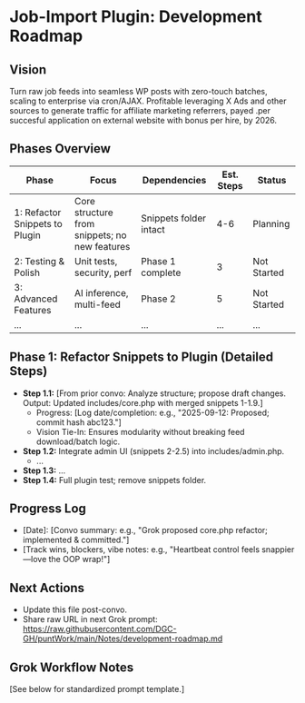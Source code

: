 # Job-Import Plugin: Development Roadmap

## Vision
Turn raw job feeds into seamless WP posts with zero-touch batches, scaling to enterprise via cron/AJAX. Profitable leveraging X Ads and other sources to generate traffic for affiliate marketing referrers, payed .per succesful application on external website with bonus per hire, by 2026.

## Phases Overview
| Phase | Focus | Dependencies | Est. Steps | Status |
|-------|-------|--------------|------------|--------|
| 1: Refactor Snippets to Plugin | Core structure from snippets; no new features | Snippets folder intact | 4-6 | Planning |
| 2: Testing & Polish | Unit tests, security, perf | Phase 1 complete | 3 | Not Started |
| 3: Advanced Features | AI inference, multi-feed | Phase 2 | 5 | Not Started |
| ... | ... | ... | ... | ... |

## Phase 1: Refactor Snippets to Plugin (Detailed Steps)
- **Step 1.1:** [From prior convo: Analyze structure; propose draft changes. Output: Updated includes/core.php with merged snippets 1-1.9.]
  - Progress: [Log date/completion: e.g., "2025-09-12: Proposed; commit hash abc123."]
  - Vision Tie-In: Ensures modularity without breaking feed download/batch logic.
- **Step 1.2:** Integrate admin UI (snippets 2-2.5) into includes/admin.php.
  - ...
- **Step 1.3:** ...
- **Step 1.4:** Full plugin test; remove snippets folder.

## Progress Log
- [Date]: [Convo summary: e.g., "Grok proposed core.php refactor; implemented & committed."]
- [Track wins, blockers, vibe notes: e.g., "Heartbeat control feels snappier—love the OOP wrap!"]

## Next Actions
- Update this file post-convo.
- Share raw URL in next Grok prompt: https://raw.githubusercontent.com/DGC-GH/puntWork/main/Notes/development-roadmap.md

## Grok Workflow Notes
[See below for standardized prompt template.]